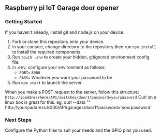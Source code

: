 ## Raspberry pi IoT Garage door opener

### Getting Started
If you haven't already, install git and node.js on your device.

1. Fork or clone this repository onto your device. 
2. In your console, change directory to the repository then run `npm install` to install the required components.
3. Run `touch .env` to create your hidden, gitignored environment config file.
4. In .env, configure your environment as follows:
    * `PORT=` `8000`
    * `PASS=` Whatever you want your password to be
5. Run `npm start` to launch the server

When you make a POST request to the server, follow this structure:
`http://ipaddresshere/API/switches/door1?password=yourpassword`
Curl on a linux box is great for this.
eg:
curl --data "" http://youripaddress:8000/API/garages/door1?password='yourpassword'

### Next Steps
Configure the Python files to suit your needs and the GPIO pins you used. 
